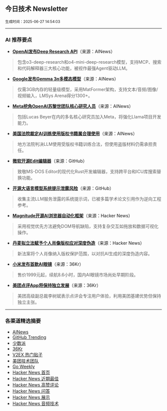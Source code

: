 ## 今日技术 Newsletter

<sub> 生成时间：2025-06-27 14:54:03</sub>


---

### AI 推荐要点

- **[OpenAI发布Deep Research API](https://x.com/openaidevs/status/1938286704856863162)**（来源：AINews）  
> 包含o3-deep-research和o4-mini-deep-research模型，支持MCP、搜索和代码解释器三大核心功能，被视作最强Agent驱动LLM。

- **[Google发布Gemma 3n多模态模型](https://twitter.com/osanseviero/status/1938374626910060782)**（来源：AINews）  
> 仅需3GB内存的轻量级模型，采用MatFormer架构，支持文本/音频/图像/视频输入，LMSys Arena得分1300+。

- **[Meta挖角OpenAI苏黎世团队核心研究人员](https://twitter.com/Yuchenj_UW/status/1938077153733800075)**（来源：AINews）  
> 包括Lucas Beyer在内的多名核心研究员加入Meta，将强化Llama项目开发能力。

- **[美国法院裁定AI训练使用版权书籍属合理使用](https://twitter.com/AndrewYNg/status/1938265468986659075)**（来源：AINews）  
> 地方法院判决LLM使用受版权书籍训练合法，但使用盗版材料仍需承担责任。

- **[微软开源Edit编辑器](https://github.com/microsoft/edit)**（来源：GitHub）  
> 致敬MS-DOS Editor的现代化Rust开发编辑器，支持跨平台和ICU库搜索替换功能。

- **[开源大语言模型系统提示泄露风险](https://github.com/jujumilk3/leaked-system-prompts)**（来源：GitHub）  
> 收集主流LLM服务泄露的系统提示词，已被多篇学术论文引用作为逆向工程参考。

- **[Magnitude开源AI浏览器自动化框架](https://news.ycombinator.com/item?id=44390005)**（来源：Hacker News）  
> 采用视觉优先方法避免DOM导航缺陷，支持复杂交互如拖放和数据可视化操作。

- **[丹麦拟立法赋予个人肖像版权应对深度伪造](https://news.ycombinator.com/item?id=44393749)**（来源：Hacker News）  
> 新法案将个人肖像纳入版权保护范围，以对抗AI生成的深度伪造内容。

- **[小米发布首款AI眼镜](https://36kr.com/p/3354149149389440)**（来源：36Kr）  
> 售价1999元起，续航8.6小时，国内AI眼镜市场尚处早期阶段。

- **[美团点评App将保持独立发展](https://36kr.com/p/3354117307789958)**（来源：36Kr）  
> 美团高级副总裁李树斌表示点评会专注用户体验，利用美团基建优势但保持独立主张。

---

### 各渠道精选摘要
- [AINews](./ai_news_summary_2025-06-27.md)
- [GitHub Trending](./github_trending_2025-06-27.md)
- [少数派](./shaoshupai_2025-06-27.md)
- [36Kr](./36kr_summary_2025-06-27.md)
- [V2EX 热门贴子](./v2ex_hot_2025-06-27.md)
- [美团技术团队](./meituan_2025-06-27.md)
- [Go Weekly](./go_weekly_2025-06-27.md)
- [Hacker News 首页](./hacker_news_frontpage_2025-06-27.md)
- [Hacker News 近期最佳](./hacker_news_best_2025-06-27.md)
- [Hacker News 高赞评论](./hacker_news_top_comments_2025-06-27.md)
- [Hacker News 问答](./hacker_news_ask_2025-06-27.md)
- [Hacker News 展示](./hacker_news_show_2025-06-27.md)
- [Hacker News 音频技术](./hacker_news_audio_tech_2025-06-27.md)